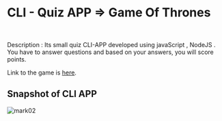 # CLI - Quiz APP => Game Of Thrones 
<br>


Description : Its small quiz CLI-APP developed using javaScript , NodeJS . You have to answer questions and based on your answers, you will score points.

Link to the game is [here](https://replit.com/@SANJEEVKUMAR50/MarkTwo?embed=1).

## Snapshot of CLI APP

![mark02](https://user-images.githubusercontent.com/62952242/208871927-b22db198-e5de-463a-b7c8-bfb815ca786c.png)

